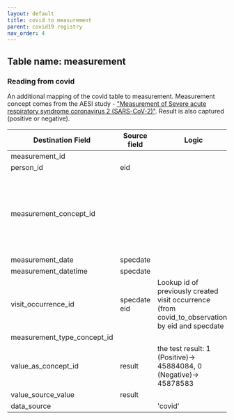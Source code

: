 ```yaml
---
layout: default
title: covid to measurement
parent: covid19 registry
nav_order: 4
---
```


## Table name: measurement

### Reading from covid

An additional mapping of the covid table to measurement. Measurement concept comes from the AESI study - 
["Measurement of Severe acute respiratory syndrome coronavirus 2 (SARS-CoV-2)"](https://athena.ohdsi.org/search-terms/terms/756055). Result is also captured (positive or negative).

| Destination Field | Source field | Logic | Comment field |
| --- | --- | --- | --- |
| measurement_id |  |  |  |
| person_id | eid |  |  |
| measurement_concept_id |  |  | 756055 - Measurement of Severe acute respiratory syndrome coronavirus 2 (SARS-CoV-2) |
| measurement_date | specdate |  |  |
| measurement_datetime | specdate |  |  |
| visit_occurrence_id | specdate<br>eid | Lookup id of previously created visit occurrence (from covid_to_observation) by eid and specdate |  |
| measurement_type_concept_id |  |  | 32856 - Lab |
| value_as_concept_id | result | the test result: 1 (Positive)-> 45884084, 0 (Negative)-> 45878583 |  |
| value_source_value | result |  |  |
| data_source |  | 'covid' |  |